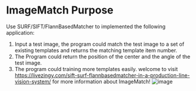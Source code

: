 # ImageMatch Purpose
Use SURF/SIFT/FlannBasedMatcher to implemented the following application:
1. Input a test image, the program could match the test image to a set of existing templates and returns the matching template item number.
2. The Program could return the position of the center and the angle of the test image.
3. The program could training more templates easily.
welcome to visit https://livezingy.com/sift-surf-flannbasedmatcher-in-a-production-line-vision-system/ for more information about ImageMatch!
![image](https://livezingy.com/uploads/2019/12/testResults.png)



